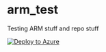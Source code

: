 # arm_test
Testing ARM stuff and repo stuff

[![Deploy to Azure](https://aka.ms/deploytoazurebutton)](https://portal.azure.com/#create/Microsoft.Template/uri/https%3A%2F%2Fraw.githubusercontent.com%2Fnoapocalypse%2Farm_test%2Fmain%2Fazuredeploy.json/createUIDefinitionUri/https%3A%2F%2Fraw.githubusercontent.com%2Fnoapocalypse%2Farm_test%2Fmain%2FcreateUiDefinition.json)

